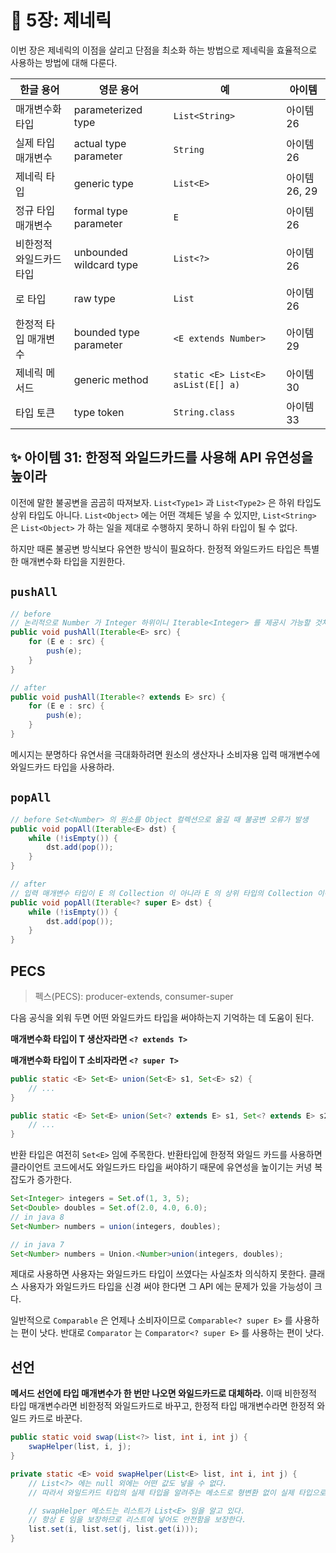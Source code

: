 # 💎 5장: 제네릭

이번 장은 제네릭의 이점을 살리고 단점을 최소화 하는 방법으로 제네릭을 효율적으로 사용하는 방법에 대해 다룬다.

| 한글 용어 | 영문 용어 | 예 | 아이템 |
| --- | --- | --- | --- |
| 매개변수화 타입 | parameterized type | `List<String>` | 아이템 26 |
| 실제 타입 매개변수 | actual type parameter | `String` | 아이템 26 |
| 제네릭 타입 | generic type | `List<E>` | 아이템 26, 29 |
| 정규 타입 매개변수 | formal type parameter | `E` | 아이템 26 |
| 비한정적 와일드카드 타입 | unbounded wildcard type | `List<?>` | 아이템 26 |
| 로 타입 | raw type | `List` | 아이템 26 |
| 한정적 타입 매개변수 | bounded type parameter | `<E extends Number>` | 아이템 29 |
| 제네릭 메서드 | generic method | `static <E> List<E> asList(E[] a)` | 아이템 30 |
| 타입 토큰 | type token | `String.class` | 아이템 33 |

## ✨ 아이템 31: 한정적 와일드카드를 사용해 API 유연성을 높이라

이전에 말한 불공변을 곰곰히 따져보자. `List<Type1>` 과 `List<Type2>` 은 하위 타입도 상위 타입도 아니다. `List<Object>` 에는 어떤 객체든 넣을 수 있지만, `List<String>` 은 `List<Object>` 가 하는 일을 제대로 수행하지 못하니 하위 타입이 될 수 없다.

하지만 때론 불공변 방식보다 유연한 방식이 필요하다. 한정적 와일드카드 타입은 특별한 매개변수화 타입을 지원한다.

## `pushAll`

```java
// before
// 논리적으로 Number 가 Integer 하위이니 Iterable<Integer> 를 제공시 가능할 것처럼 보이지만 불공변으로 오류메시지가 뜬다.
public void pushAll(Iterable<E> src) {
    for (E e : src) {
        push(e);
    }
}

// after
public void pushAll(Iterable<? extends E> src) {
    for (E e : src) {
        push(e);
    }
}
```

메시지는 분명하다 유연서을 극대화하려면 원소의 생산자나 소비자용 입력 매개변수에 와일드카드 타입을 사용하라.

## `popAll`

```java
// before Set<Number> 의 원소를 Object 컬렉션으로 옮길 때 불공변 오류가 발생
public void popAll(Iterable<E> dst) {
    while (!isEmpty()) {
        dst.add(pop());
    }
}

// after
// 입력 매개변수 타입이 E 의 Collection 이 아니라 E 의 상위 타입의 Collection 이어야한다.
public void popAll(Iterable<? super E> dst) {
    while (!isEmpty()) {
        dst.add(pop());
    }
}
```

## PECS

> 펙스(PECS): producer-extends, consumer-super

다음 공식을 외워 두면 어떤 와일드카드 타입을 써야하는지 기억하는 데 도움이 된다.

**매개변수화 타입이 T 생산자라면 `<? extends T>`**

**매개변수화 타입이 T 소비자라면 `<? super T>`**

```java
public static <E> Set<E> union(Set<E> s1, Set<E> s2) {
    // ...
}

public static <E> Set<E> union(Set<? extends E> s1, Set<? extends E> s2) {
    // ...
}
```

반환 타입은 여전히 `Set<E>` 임에 주목한다. 반환타입에 한정적 와일드 카드를 사용하면 클라이언트 코드에서도 와일드카드 타입을 써야하기 때문에 유연성을 높이기는 커녕 복잡도가 증가한다.

```java
Set<Integer> integers = Set.of(1, 3, 5);
Set<Double> doubles = Set.of(2.0, 4.0, 6.0);
// in java 8
Set<Number> numbers = union(integers, doubles);

// in java 7
Set<Number> numbers = Union.<Number>union(integers, doubles);
```

제대로 사용하면 사용자는 와일드카드 타입이 쓰였다는 사실조차 의식하지 못한다. 클래스 사용자가 와일드카드 타입을 신경 써야 한다면 그 API 에는 문제가 있을 가능성이 크다.

일반적으로 `Comparable` 은 언제나 소비자이므로 `Comparable<? super E>` 를 사용하는 편이 낫다. 반대로 `Comparator` 는 `Comparator<? super E>` 를 사용하는 편이 낫다.

## 선언

**메서드 선언에 타입 매개변수가 한 번만 나오면 와일드카드로 대체하라.** 이때 비한정적 타입 매개변수라면 비한정적 와일드카드로 바꾸고, 한정적 타입 매개변수라면 한정적 와일드 카드로 바꾼다.

```java
public static void swap(List<?> list, int i, int j) {
    swapHelper(list, i, j);
}

private static <E> void swapHelper(List<E> list, int i, int j) {
    // List<?> 에는 null 외에는 어떤 값도 넣을 수 없다.
    // 따라서 와일드카드 타입의 실제 타입을 알려주는 메소드로 형변환 없이 실제 타입으로 알아낼수 있다.

    // swapHelper 메소드는 리스트가 List<E> 임을 알고 있다.
    // 항상 E 임을 보장하므로 리스트에 넣어도 안전함을 보장한다.
    list.set(i, list.set(j, list.get(i)));
}
```
